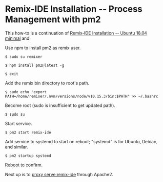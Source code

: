 # Remix-IDE Installation -- Process Management with pm2

This how-to is a continuation of [Remix-IDE Installation -- Ubuntu 18.04 minimal](./remix-ide-installation-ubuntu-18.md) and

Use npm to install pm2 as remix user.

    $ sudo su remixer

    $ npm install pm2@latest -g

    $ exit

Add the remix bin directory to root's path.

    $ sudo echo "export PATH=/home/remixer/.nvm/versions/node/v10.15.3/bin:$PATH" >> ~/.bashrc

Become root (sudo is insufficient to get updated path).

    $ sudo su

Start service.

    $ pm2 start remix-ide

Add service to systemd to start on reboot; "systemd" is for Ubuntu, Debian, and similar.

    $ pm2 startup systemd

Reboot to confirm.


Next up is to [proxy serve remix-ide](./remix-ide-apache2-proxy.md) through Apache2.